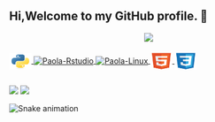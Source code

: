 
 ## Hi,Welcome to my GitHub profile. 👋
<div align="center">
  <a href="https://github.com/paolabc">
  <img height="180em" src="https://github-readme-stats.vercel.app/api?username=paolabc&show_icons=true&theme=radical&include_all_commits=true&count_private=true"/>
</div>
 
<div style="display: inline_block"><br>
  <img align="center" alt="Paola-Python" height="30" width="40" src="https://raw.githubusercontent.com/devicons/devicon/master/icons/python/python-original.svg">
 <img align="center" alt="Paola-Rstudio" height="30" width="40" src="https://cdn.jsdelivr.net/gh/devicons/devicon/icons/rstudio/rstudio-original.svg">
  <img align="center" alt="Paola-Linux" height="30" width="40" src="https://cdn.jsdelivr.net/gh/devicons/devicon/icons/linux/linux-original.svg">
  <img align="center" alt="Paola-HTML" height="30" width="40" src="https://raw.githubusercontent.com/devicons/devicon/master/icons/html5/html5-original.svg">
  <img align="center" alt="Paola-CSS" height="30" width="40" src="https://raw.githubusercontent.com/devicons/devicon/master/icons/css3/css3-original.svg">
</div>
  

  ##
 
<div> 
  <a href="https://www.linkedin.com/in/paola-carneiro-4a6256207" target="_blank"><img src="https://img.shields.io/badge/-LinkedIn-%230077B5?style=for-the-badge&logo=linkedin&logoColor=white" target="_blank"></a> 
  <a href="https://discord.gg/ZEKZ9s2y" target="_blank"><img src="https://img.shields.io/badge/Discord-7289DA?style=for-the-badge&logo=discord&logoColor=white" target="_blank"></a> 
 
  ![Snake animation](https://github.com/paolabc/paolabc/blob/output/github-contribution-grid-snake.svg)
 
</div>
